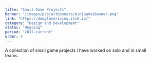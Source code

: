 ```yaml
---
title: "Small Game Projects"
banner: "/images/projectBanners/miniGamesBanner.png"
link: "https://douglasdriving.itch.io/"
category: "Design and Development"
status: "Ongoing"
period: "2017-current"
order: 4
---
```

A collection of small game projects I have worked on solo and in small teams.
